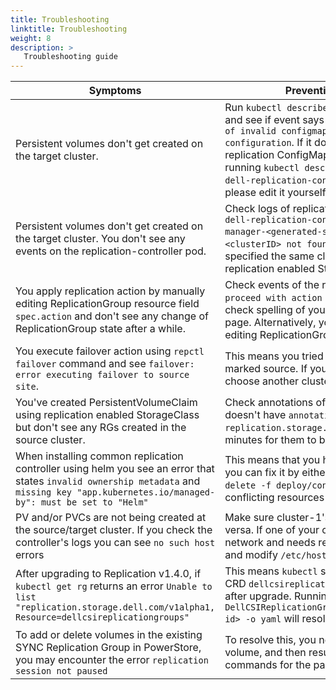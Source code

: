 ```yaml
---
title: Troubleshooting
linktitle: Troubleshooting
weight: 8
description: >
   Troubleshooting guide
---
```


| Symptoms | Prevention, Resolution or Workaround |
| --- | --- | 
| Persistent volumes don't get created on the target cluster. |  Run `kubectl describe` on one of the pods of replication controller and see if event says `Config update won't be applied because of invalid configmap/secrets. Please fix the invalid configuration`. If it does, then ensure you correctly populated replication ConfigMap. You can check the current status by running `kubectl describe cm -n dell-replication-controller dell-replication-controller-config`. If ConfigMap is empty, please edit it yourself or use `repctl cluster inject` command. |
| Persistent volumes don't get created on the target cluster. You don't see any events on the replication-controller pod. | Check logs of replication controller by running `kubectl logs -n dell-replication-controller dell-replication-controller-manager-<generated-symbols>`. If you see `clusterId - <clusterID> not found` errors then be sure to check if you specified the same clusterIDs in both your ConfigMap and replication enabled StorageClass. | 
| You apply replication action by manually editing ReplicationGroup resource field `spec.action` and don't see any change of ReplicationGroup state after a while.  | Check events of the replication-controller pod, if it says `Cannot proceed with action <your-action>. [unsupported action]` then check spelling of your action and consult the [Replication Actions](../replication-actions) page. Alternatively, you can use `repctl` instead of manually editing ReplicationGroup resources. | 
| You execute failover action using `repctl failover` command and see `failover: error executing failover to source site`. | This means you tried to failover to a cluster that is already marked source. If you still want to execute failover for RG, just choose another cluster. | 
| You've created PersistentVolumeClaim using replication enabled StorageClass but don't see any RGs created in the source cluster. | Check annotations of created PersistentVolumeClaim. If it doesn't have `annotations` that start with `replication.storage.dell.com` then please wait for a couple of minutes for them to be added and RG to be created. | 
| When installing common replication controller using helm you see an error that states `invalid ownership metadata` and `missing key "app.kubernetes.io/managed-by": must be set to "Helm"` | This means that you haven't fully deleted the previous release, you can fix it by either deleting entire manifest by using `kubectl delete -f deploy/controller.yaml` or manually deleting conflicting resources (ClusterRoles, ClusterRoleBinding, etc.) |
| PV and/or PVCs are not being created at the source/target cluster. If you check the controller's logs you can see `no such host` errors| Make sure cluster-1's API is pingable from cluster-2 and vice versa. If one of your clusters is OpenShift located in a private network and needs records in /etc/hosts, `exec` into controller pod and modify `/etc/hosts` manually. |
| After upgrading to Replication v1.4.0, if `kubectl get rg` returns an error `Unable to list "replication.storage.dell.com/v1alpha1, Resource=dellcsireplicationgroups"`| This means `kubectl` still doesn't recognize the new version of CRD `dellcsireplicationgroups.replication.storage.dell.com` after upgrade. Running the command `kubectl get DellCSIReplicationGroup.v1.replication.storage.dell.com/<rg-id> -o yaml` will resolve the issue. |
| To add or delete volumes in the existing SYNC Replication Group in PowerStore, you may encounter the error `replication session not paused` | To resolve this, you need to pause the replication group, add the volume, and then resume the replication group (RG). The commands for the pause and resume operations are:
``
``